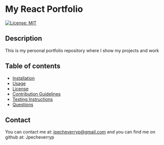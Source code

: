 # My React Portfolio
  [![License: MIT](https://img.shields.io/badge/License-MIT-yellow.svg)](https://opensource.org/licenses/MIT)
## Description
This is my personal portfolio repository where I show my projects and work
## Table of contents
- [Installation](#installation)
- [Usage](#usage)
- [License](#license)
- [Contribution Guidelines](#contribution)
- [Testing Instructions](#testing)
- [Questions](#questions)
## Contact
You can contact me at: 
jpecheverryp@gmail.com
and you can find me on github at:
Jpecheverryp
